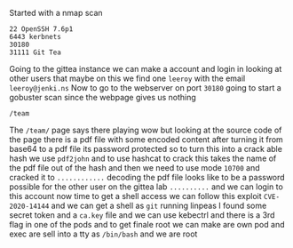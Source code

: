 Started with a nmap scan
```
22 OpenSSH 7.6p1
6443 kerbnets 
30180 
31111 Git Tea
``` 
Going to the gittea instance we can make a account and login in looking at other users that maybe on this we find one `leeroy` with the email `leeroy@jenki.ns` 
Now to go to the webserver on port `30180` going to start  a gobuster scan since the webpage gives us nothing 
```
/team
```
The `/team/` page says there playing wow but looking at the source code of the page there is a pdf file with some encoded content after turning it from base64 to a pdf file its password protected so to turn this into a crack able hash we use `pdf2john` and to use hashcat to crack this takes the name of the pdf file out of the hash and then we need to use mode `10700` and cracked it to `............` decoding the pdf file looks like to be a password possible for the other user on the gittea lab `..........` and we can login to this account now time to get a shell access we can follow this exploit `CVE-2020-14144` and we can get a shell as `git` running linpeas I found some secret token and a `ca.key` file and we can use kebectrl and there is a 3rd flag in one of the pods and to get finale root we can make are own pod and exec are sell into a tty as `/bin/bash` and we are root 